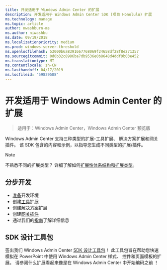 ```yaml
---
title: 开发适用于 Windows Admin Center 的扩展
description: 开发适用于 Windows Admin Center SDK (项目 Honolulu) 扩展
ms.technology: manage
ms.topic: article
author: nwashburn-ms
ms.author: niwashbu
ms.date: 09/19/2018
ms.localizationpriority: medium
ms.prod: windows-server-threshold
ms.openlocfilehash: 53000b6a8391667768069f24658df28f8e271357
ms.sourcegitcommit: 0d0b32c8986ba7db9536e0b8648d4ddf9b03e452
ms.translationtype: MT
ms.contentlocale: zh-CN
ms.lasthandoff: 04/17/2019
ms.locfileid: "59829588"
---
```

# <a name="develop-an-extension-for-windows-admin-center"></a>开发适用于 Windows Admin Center 的扩展

>适用于：Windows Admin Center，Windows Admin Center 预览版

Windows Admin Center 支持三种类型的扩展-工具扩展、 解决方案扩展和网关插件。 该 SDK 包含的内容和示例，以指导您生成不同类型的扩展/插件。

> [!NOTE]
> 不熟悉不同的扩展类型？ 详细了解如何[扩展性体系结构和扩展类型](understand-extensions.md)。

## <a name="development-step-by-step"></a>分步开发

- [准备](prepare-development-environment.md)开发环境
- 创建[工具](develop-tool.md)扩展
- 创建[解决方案](develop-solution.md)扩展
- 创建[网关插件](develop-gateway-plugin.md)
- 通过我们的[指南](guides.md)了解详细信息

## <a name="sdk-design-toolkit"></a>SDK 设计工具包

签出我们 Windows Admin Center [SDK 设计工具包](https://github.com/Microsoft/windows-admin-center-sdk/blob/master/WindowsAdminCenterDesignToolkit.zip)！ 此工具包旨在帮助您快速模拟在 PowerPoint 中使用 Windows Admin Center 样式、 控件和页面模板的扩展。 请参阅什么扩展看起来像是在 Windows Admin Center 中开始编码之前 ！

